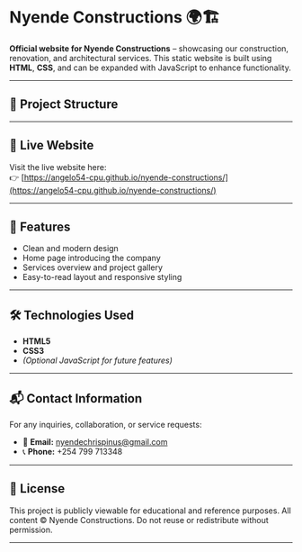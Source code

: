 # Nyende Constructions 🌍🏗️

**Official website for Nyende Constructions** – showcasing our construction, renovation, and architectural services. This static website is built using **HTML**, **CSS**, and can be expanded with JavaScript to enhance functionality.

---

## 📂 Project Structure
---

## 🚀 Live Website

Visit the live website here:  
👉 [https://angelo54-cpu.github.io/nyende-constructions/](https://angelo54-cpu.github.io/nyende-constructions/)

---

## 📸 Features

- Clean and modern design
- Home page introducing the company
- Services overview and project gallery
- Easy-to-read layout and responsive styling

---

## 🛠️ Technologies Used

- **HTML5**
- **CSS3**
- *(Optional JavaScript for future features)*

---

## 📬 Contact Information

For any inquiries, collaboration, or service requests:

- 📧 **Email:** nyendechrispinus@gmail.com  
- 📞 **Phone:** +254 799 713348  

---

## 📌 License

This project is publicly viewable for educational and reference purposes. All content © Nyende Constructions. Do not reuse or redistribute without permission.

---
